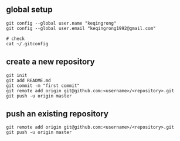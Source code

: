 ## global setup
```shell
git config --global user.name "keqingrong"
git config --global user.email "keqingrong1992@gmail.com"

# check
cat ~/.gitconfig
```

## create a new repository
```shell
git init
git add README.md
git commit -m "first commit"
git remote add origin git@github.com:<username>/<repository>.git
git push -u origin master
```

## push an existing repository
```shell
git remote add origin git@github.com:<username>/<repository>.git
git push -u origin master
```
